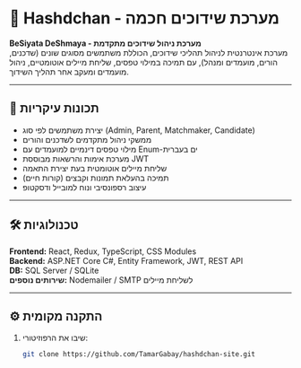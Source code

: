 # 💍 Hashdchan - מערכת שידוכים חכמה

**BeSiyata DeShmaya - מערכת ניהול שידוכים מתקדמת**  
מערכת אינטרנטית לניהול תהליכי שידוכים, הכוללת משתמשים מסוגים שונים (שדכנים, הורים, מועמדים ומנהל), עם תמיכה במילוי טפסים, שליחת מיילים אוטומטיים, ניהול מועמדים ומעקב אחר תהליך השידוך.

---

## 🚀 תכונות עיקריות

- יצירת משתמשים לפי סוג (Admin, Parent, Matchmaker, Candidate)
- ממשקי ניהול מתקדמים לשדכנים והורים
- מילוי טפסים דינמיים למועמדים עם Enum-ים בעברית
- מערכת אימות והרשאות מבוססת JWT
- שליחת מיילים אוטומטית בעת יצירת התאמה
- תמיכה בהעלאת תמונות וקבצים (קורות חיים)
- עיצוב רספונסיבי ונוח למובייל ודסקטופ

---

## 🛠️ טכנולוגיות

**Frontend:** React, Redux, TypeScript, CSS Modules  
**Backend:** ASP.NET Core C#, Entity Framework, JWT, REST API  
**DB:** SQL Server / SQLite  
**שירותים נוספים:** Nodemailer / SMTP לשליחת מיילים

---

## ⚙️ התקנה מקומית

1. שיבו את הרפוזיטורי:
   ```bash
   git clone https://github.com/TamarGabay/hashdchan-site.git
